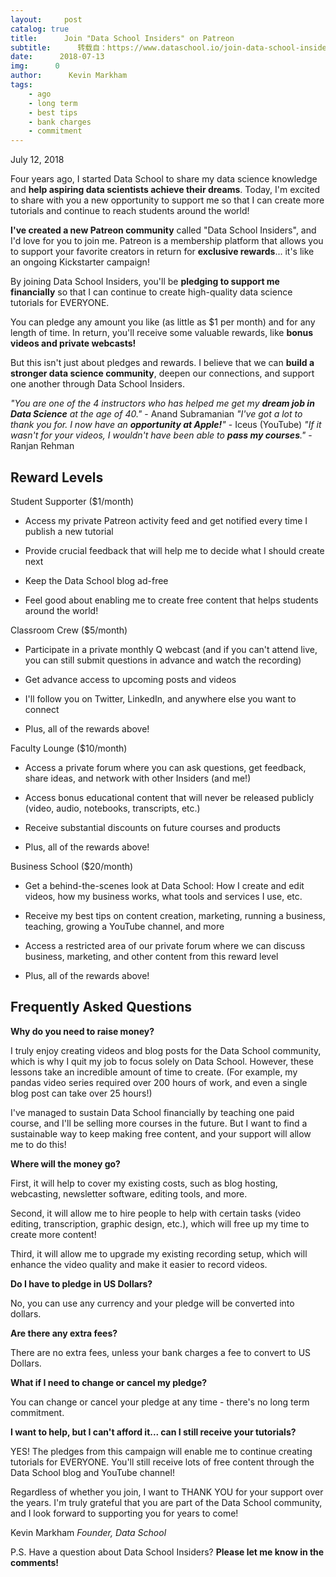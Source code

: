 ```yaml
---
layout:     post
catalog: true
title:      Join "Data School Insiders" on Patreon
subtitle:      转载自：https://www.dataschool.io/join-data-school-insiders-on-patreon/
date:      2018-07-13
img:      0
author:      Kevin Markham
tags:
    - ago
    - long term
    - best tips
    - bank charges
    - commitment
---
```


July 12, 2018

Four years ago, I started Data School to share my data science knowledge and **help aspiring data scientists achieve their dreams**. Today, I'm excited to share with you a new opportunity to support me so that I can create more tutorials and continue to reach students around the world!

**I've created a new Patreon community** called "Data School Insiders", and I'd love for you to join me. Patreon is a membership platform that allows you to support your favorite creators in return for **exclusive rewards**... it's like an ongoing Kickstarter campaign!

By joining Data School Insiders, you'll be **pledging to support me financially** so that I can continue to create high-quality data science tutorials for EVERYONE.

You can pledge any amount you like (as little as $1 per month) and for any length of time. In return, you'll receive some valuable rewards, like **bonus videos and private webcasts!**

But this isn't just about pledges and rewards. I believe that we can **build a stronger data science community**, deepen our connections, and support one another through Data School Insiders.






> 
*"You are one of the 4 instructors who has helped me get my **dream job in Data Science** at the age of 40."* - Anand Subramanian
*"I've got a lot to thank you for. I now have an **opportunity at Apple!**"* - Iceus (YouTube)
*"If it wasn't for your videos, I wouldn't have been able to **pass my courses**."* - Ranjan Rehman


## Reward Levels

Student Supporter ($1/month)

- Access my private Patreon activity feed and get notified every time I publish a new tutorial

- Provide crucial feedback that will help me to decide what I should create next

- Keep the Data School blog ad-free

- Feel good about enabling me to create free content that helps students around the world!


Classroom Crew ($5/month)

- Participate in a private monthly Q webcast (and if you can't attend live, you can still submit questions in advance and watch the recording)

- Get advance access to upcoming posts and videos

- I'll follow you on Twitter, LinkedIn, and anywhere else you want to connect

- Plus, all of the rewards above!


Faculty Lounge ($10/month)

- Access a private forum where you can ask questions, get feedback, share ideas, and network with other Insiders (and me!)

- Access bonus educational content that will never be released publicly (video, audio, notebooks, transcripts, etc.)

- Receive substantial discounts on future courses and products

- Plus, all of the rewards above!


Business School ($20/month)

- Get a behind-the-scenes look at Data School: How I create and edit videos, how my business works, what tools and services I use, etc.

- Receive my best tips on content creation, marketing, running a business, teaching, growing a YouTube channel, and more

- Access a restricted area of our private forum where we can discuss business, marketing, and other content from this reward level

- Plus, all of the rewards above!


## Frequently Asked Questions

**Why do you need to raise money?**

I truly enjoy creating videos and blog posts for the Data School community, which is why I quit my job to focus solely on Data School. However, these lessons take an incredible amount of time to create. (For example, my pandas video series required over 200 hours of work, and even a single blog post can take over 25 hours!)

I've managed to sustain Data School financially by teaching one paid course, and I'll be selling more courses in the future. But I want to find a sustainable way to keep making free content, and your support will allow me to do this!

**Where will the money go?**

First, it will help to cover my existing costs, such as blog hosting, webcasting, newsletter software, editing tools, and more.

Second, it will allow me to hire people to help with certain tasks (video editing, transcription, graphic design, etc.), which will free up my time to create more content!

Third, it will allow me to upgrade my existing recording setup, which will enhance the video quality and make it easier to record videos.

**Do I have to pledge in US Dollars?**

No, you can use any currency and your pledge will be converted into dollars.

**Are there any extra fees?**

There are no extra fees, unless your bank charges a fee to convert to US Dollars.

**What if I need to change or cancel my pledge?**

You can change or cancel your pledge at any time - there's no long term commitment.

**I want to help, but I can't afford it... can I still receive your tutorials?**

YES! The pledges from this campaign will enable me to continue creating tutorials for EVERYONE. You'll still receive lots of free content through the Data School blog and YouTube channel!

Regardless of whether you join, I want to THANK YOU for your support over the years. I'm truly grateful that you are part of the Data School community, and I look forward to supporting you for years to come!

Kevin Markham *Founder, Data School*

P.S. Have a question about Data School Insiders? **Please let me know in the comments!**

